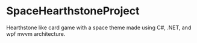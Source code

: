 # SpaceHearthstoneProject
Hearthstone like card game with a space theme made using C#, .NET, and wpf mvvm architecture.
